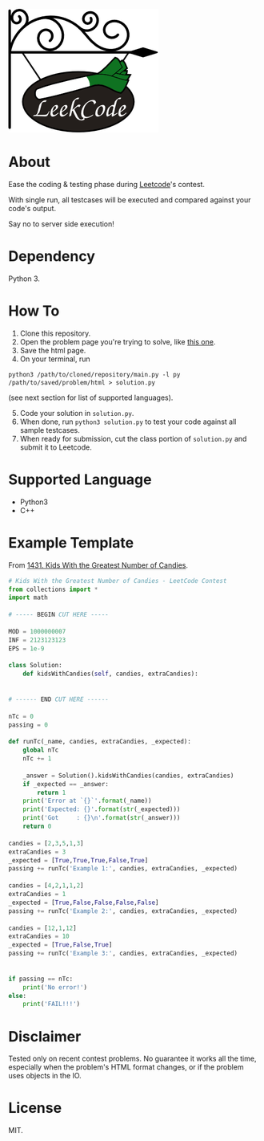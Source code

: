 ![A sign with leek in it](https://github.com/gyosh/leekcode/blob/master/logo.png "Leekcode")

# About

Ease the coding & testing phase during [Leetcode](https://leetcode.com/)'s contest.

With single run, all testcases will be executed and compared against your code's output.

Say no to server side execution!

# Dependency

Python 3.

# How To

1. Clone this repository.
2. Open the problem page you're trying to solve, like [this one](https://leetcode.com/contest/biweekly-contest-25/problems/kids-with-the-greatest-number-of-candies/).
3. Save the html page.
4. On your terminal, run
```
python3 /path/to/cloned/repository/main.py -l py /path/to/saved/problem/html > solution.py
```
(see next section for list of supported languages).

5. Code your solution in `solution.py`.
6. When done, run `python3 solution.py` to test your code against all sample testcases.
7. When ready for submission, cut the class portion of `solution.py` and submit it to Leetcode.

# Supported Language

- Python3
- C++

# Example Template

From [1431. Kids With the Greatest Number of Candies](https://leetcode.com/contest/biweekly-contest-25/problems/kids-with-the-greatest-number-of-candies/).

```python
# Kids With the Greatest Number of Candies - LeetCode Contest
from collections import *
import math

# ----- BEGIN CUT HERE -----

MOD = 1000000007
INF = 2123123123
EPS = 1e-9

class Solution:
    def kidsWithCandies(self, candies, extraCandies):


# ------ END CUT HERE ------

nTc = 0
passing = 0

def runTc(_name, candies, extraCandies, _expected):
    global nTc
    nTc += 1

    _answer = Solution().kidsWithCandies(candies, extraCandies)
    if _expected == _answer:
        return 1
    print('Error at `{}`'.format(_name))
    print('Expected: {}'.format(str(_expected)))
    print('Got     : {}\n'.format(str(_answer)))
    return 0

candies = [2,3,5,1,3]
extraCandies = 3
_expected = [True,True,True,False,True]
passing += runTc('Example 1:', candies, extraCandies, _expected)

candies = [4,2,1,1,2]
extraCandies = 1
_expected = [True,False,False,False,False]
passing += runTc('Example 2:', candies, extraCandies, _expected)

candies = [12,1,12]
extraCandies = 10
_expected = [True,False,True]
passing += runTc('Example 3:', candies, extraCandies, _expected)


if passing == nTc:
    print('No error!')
else:
    print('FAIL!!!')

```

# Disclaimer

Tested only on recent contest problems.
No guarantee it works all the time, especially when the problem's HTML format changes, or if the problem uses objects in the IO.

# License

MIT.
